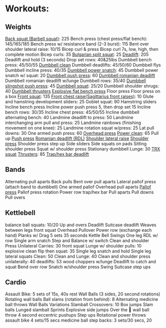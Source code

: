 # Workouts:

## Weights
  [Back squat (Barbell squat)](https://www.youtube.com/watch?v=ultWZbUMPL8&t=5s): 225
  Bench press (chest press/flat bench): 145/165/185
  Bench press w/ resistance band (2-3 burst): 115
  Bent over shoulder lateral raise: 10/15
  Bicep curl & press
  Bicep curl 7s, low, high, then complete motion
  Bicep curls: 35
  [Bulgarian split squat](https://www.youtube.com/watch?v=Pz9pt3BfGTQ&ab_channel=U.S.ForcesFitness): 25
  [Deadlift](https://www.youtube.com/watch?v=1ZXobu7JvvE&ab_channel=CrossFit%C2%AE): 205
  Deadlift and hold (3 seconds)
  Drop set rows: 40&25lbs
  Dumbbell bench press: 45/50/55
  [Dumbbell clean](https://www.youtube.com/watch?v=SYxObzJ3gn0)
  Dumbbell deadlifts: 45/50/60
  Dumbbell flys
  Dumbbell incline press: 40/35
  [Dumbbell power snatch](https://www.youtube.com/watch?v=3mlhF3dptAo): 45
  Dumbbell power snatch w/ squat: 20
  [Dumbbell push press](https://www.youtube.com/watch?v=4tCaD42ghlc): 60
  [Dumbbell romanian deadlift](https://www.youtube.com/watch?v=FQKfr1YDhEk&ab_channel=ScottHermanFitness)
  Dumbbell romanian deadlift w/lunge
  Dumbbell rows: 35/40
  [Dumbbell slingshot push press](https://www.youtube.com/watch?v=rpffbkaxtNU&ab_channel=BelieveMedia): 45
  [Dumbbell squat](https://www.youtube.com/watch?v=v_c67Omje48): 25/20
  Dumbbell shoulder shrugs: 40
  [Dumbbell thrusters](https://www.youtube.com/watch?v=u3wKkZjE8QM)
  [Explosive flat bench press](https://www.youtube.com/watch?v=s_kiSa-JReM)
  Floor press
  Floor press on a box
  [Front squat](https://www.youtube.com/watch?v=uYumuL_G_V0): 135
  [Front chest raise(Sagittarius front raises)](https://www.youtube.com/watch?v=-t7fuZ0KhDA): 10
  Glute and hamstring development sliders: 25
  Goblet squat: 90
  Hamstring sliders
  Incline bench press
  Incline power push press 5, then drop set 15
  Incline bench rows: 30/35
  Incline chest press: 45/50/55
  Incline dumbbell alternating bench: 40
  Landmine deadlift to press: 50
  Landmine interchanging arm pull and press: 25
  Landmine rainbows (finishing movement on one knee): 25
  Landmine rotation squat w/press: 25
  Lat pull downs: 30
  One armed push press: 60
  [Overhead press](https://www.youtube.com/watch?v=2yjwXTZQDDI)
  [Power clean](https://www.youtube.com/watch?v=KwYJTpQ_x5A): 65
  Pull up
  [Push press](https://www.youtube.com/watch?v=iaBVSJm78ko)
  [Romanian deadlift (RDL)](https://www.youtube.com/watch?v=2SHsk9AzdjA&ab_channel=BuffDudes)
  [Shoulder lateral raise](https://www.youtube.com/watch?v=3VcKaXpzqRo)
  [Shoulder press](https://www.youtube.com/watch?v=qEwKCR5JCog)
  Shoulder press step up
  Side sliders
  Side squats on pads
  Sitting shoulder press
  Squat w/ shoulder press
  Stationary dumbbell Lunge: 30
  [TRX squat](https://www.youtube.com/watch?v=0OfpbcniKPE&ab_channel=%D0%9E%D0%BB%D0%B5%D0%B3%D0%91%D0%B0%D1%88%D0%B0%D1%80%D0%BE%D0%B2)
  [Thrusters](https://www.youtube.com/watch?v=L219ltL15zk): 85
  [Trap/hex bar deadlift](https://www.youtube.com/watch?v=VNgxEhOoOjo&ab_channel=HowtoBeast)

## Bands
  Alternating pull aparts
  Back pulls
  Bent over pull aparts
  Lateral pallof press (attach band to dumbbell)
  One armed pallof
  Overhead pull aparts
  [Pallof press](https://www.youtube.com/watch?v=gHGLwQGvtxg&ab_channel=Men%27sHealth)
  Pallof press rotation
  Power row trap/hex bar
  Pull aparts
  Pull downs
  Pull overs

## Kettlebell
  balance ball squats: 10/20
  Up and overs
  Deadlift
  Suitcase deadlift
  Weaves between legs
  front squat
  Overhead Pullover
  Power row (exchange each hand)
  Planks w/ Drag 5 sets 35 seconds
  Kettle Bell Swings
  One leg RDL w/ row
  Single arm snatch
  Step and Balance w/ switch
  Clean and shoulder Press
  Unilateral Carries: 30
  front squat
  Lunge w/
  shoulder pulls: 10
  explosive clean flip then squat: 35
  Single leg snatch and hold
  Single leg lateral squats
  Clean: 50
  Clean and Lunge: 40
  Clean and shoulder press unilaterally: 40
  deadlifts: 53
  wood choppers w/lunge
  Deadlift to catch and squat
  Bend over row
  Snatch w/shoulder press
  Swing
  Suitcase step ups

## Cardio
  Assault Bike: 5 sets of 15s, 40s rest
  Wall Balls (3 sides, 20 second rotations)
  Rotating wall balls
  Ball slams (rotation from behind): 8
  Alternating medicine ball throws
  Wall Balls Variations
  Slamball Crossovers: 10
  Box jumps
  Slam balls
  Lunged slamball
  Sprints
  Explosive side jumps
  Over the 🌈 wall ball throw
  4 second eccentric pushups
  Step ups
  Rotational power throws
  assault bike 4 sets/15 secs
  medicine ball step backs: 3 sets/30 secs, 20
